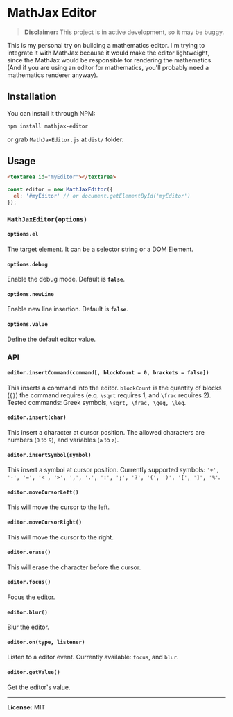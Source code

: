 # MathJax Editor

> **Disclaimer:** This project is in active development, so it may be buggy.

This is my personal try on building a mathematics editor. I'm trying to integrate it with MathJax because it would make the editor lightweight, since the MathJax would be responsible for rendering the mathematics. (And if you are using an editor for mathematics, you'll probably need a mathematics renderer anyway).

## Installation

You can install it through NPM:

``` bash
npm install mathjax-editor
```

or grab `MathJaxEditor.js` at `dist/` folder.

## Usage

``` html
<textarea id="myEditor"></textarea>
```

``` javascript
const editor = new MathJaxEditor({
  el: '#myEditor' // or document.getElementById('myEditor')
});
```

### `MathJaxEditor(options)`

#### `options.el`

The target element. It can be a selector string or a DOM Element.

#### `options.debug`

Enable the debug mode. Default is **`false`**.

#### `options.newLine`

Enable new line insertion. Default is **`false`**.

#### `options.value`

Define the default editor value.

### API

#### `editor.insertCommand(command[, blockCount = 0, brackets = false])`

This inserts a command into the editor. `blockCount` is the quantity of blocks (`{}`) the command requires (e.q. `\sqrt` requires 1, and `\frac` requires 2). Tested commands: Greek symbols, `\sqrt, \frac, \geq, \leq`.

#### `editor.insert(char)`

This insert a character at cursor position. The allowed characters are numbers (`0` to `9`), and variables (`a` to `z`).

#### `editor.insertSymbol(symbol)`

This insert a symbol at cursor position. Currently supported symbols:  `'+', '-', '=', '<', '>', ',', '.', ':', ';', '?', '(', ')', '[', ']', '%'`.

#### `editor.moveCursorLeft()`

This will move the cursor to the left.

#### `editor.moveCursorRight()`

This will move the cursor to the right.

#### `editor.erase()`

This will erase the character before the cursor.

#### `editor.focus()`

Focus the editor.

#### `editor.blur()`

Blur the editor.

#### `editor.on(type, listener)`

Listen to a editor event. Currently available: `focus`, and `blur`.

#### `editor.getValue()`

Get the editor's value.

---

**License:** MIT